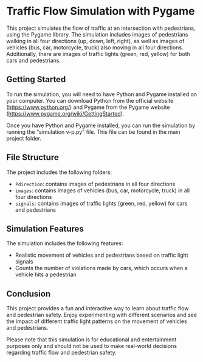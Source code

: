 # Traffic Flow Simulation with Pygame

This project simulates the flow of traffic at an intersection with pedestrians, using the Pygame library. The simulation includes images of pedestrians walking in all four directions (up, down, left, right), as well as images of vehicles (bus, car, motorcycle, truck) also moving in all four directions. Additionally, there are images of traffic lights (green, red, yellow) for both cars and pedestrians.

## Getting Started

To run the simulation, you will need to have Python and Pygame installed on your computer. You can download Python from the official website (https://www.python.org/) and Pygame from the Pygame website (https://www.pygame.org/wiki/GettingStarted).

Once you have Python and Pygame installed, you can run the simulation by running the "simulation v-p.py" file. This file can be found in the main project folder.

## File Structure

The project includes the following folders:
- `Pdirection`: contains images of pedestrians in all four directions
- `images`: contains images of vehicles (bus, car, motorcycle, truck) in all four directions
- `signals`: contains images of traffic lights (green, red, yellow) for cars and pedestrians

## Simulation Features

The simulation includes the following features:
- Realistic movement of vehicles and pedestrians based on traffic light signals
- Counts the number of violations made by cars, which occurs when a vehicle hits a pedestrian

## Conclusion

This project provides a fun and interactive way to learn about traffic flow and pedestrian safety. Enjoy experimenting with different scenarios and see the impact of different traffic light patterns on the movement of vehicles and pedestrians.

Please note that this simulation is for educational and entertainment purposes only and should not be used to make real-world decisions regarding traffic flow and pedestrian safety.
